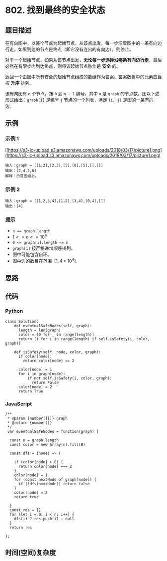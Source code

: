 # 802. 找到最终的安全状态

## 题目描述
在有向图中，以某个节点为起始节点，从该点出发，每一步沿着图中的一条有向边行走。如果到达的节点是终点（即它没有连出的有向边），则停止。

对于一个起始节点，如果从该节点出发，**无论每一步选择沿哪条有向边行走**，最后必然在有限步内到达终点，则将该起始节点称作是 **安全** 的。

返回一个由图中所有安全的起始节点组成的数组作为答案。答案数组中的元素应当按 **升序** 排列。

该有向图有 `n` 个节点，按 `0` 到 `n - 1` 编号，其中 `n` 是 `graph` 的节点数。图以下述形式给出：`graph[i]` 是编号 `j` 节点的一个列表，满足 `(i, j)` 是图的一条有向边。

## 示例
### 示例 1
![https://s3-lc-upload.s3.amazonaws.com/uploads/2018/03/17/picture1.png](https://s3-lc-upload.s3.amazonaws.com/uploads/2018/03/17/picture1.png)
```
输入：graph = [[1,2],[2,3],[5],[0],[5],[],[]]
输出：[2,4,5,6]
解释：示意图如上。
```

### 示例 2
```
输入：graph = [[1,2,3,4],[1,2],[3,4],[0,4],[]]
输出：[4]
```

### 提示
- `n == graph.length`
- $1 <= n <= 10^4$
- `0 <= graph[i].length <= n`
- `graph[i]` 按严格递增顺序排列。
- 图中可能包含自环。
- 图中边的数目在范围  $[1, 4 * 10^4]$.

## 思路

## 代码
### Python
```
class Solution:
    def eventualSafeNodes(self, graph):
      length = len(graph)
      color = [0 for _ in range(length)]
      return [i for i in range(length) if self.isSafety(i, color, graph)]
    
    def isSafety(self, node, color, graph):
      if color[node]:
        return color[node] == 2
      
      color[node] = 1
      for i in graph[node]:
          if not self.isSafety(i, color, graph):
            return False
      color[node] = 2
      return True
```

### JavaScript
```
/**
 * @param {number[][]} graph
 * @return {number[]}
 */
 var eventualSafeNodes = function(graph) {
    
  const n = graph.length
  const color = new Array(n).fill(0)

  const dfs = (node) => {

    if (color[node] > 0) {
      return color[node] === 2
    }
    color[node] = 1
    for (const nextNode of graph[node]) {
      if (!dfs(nextNode)) return false
    }
    color[node] = 2
    return true

  }
  const res = []
  for (let i = 0; i < n; i++) {
    dfs(i) ? res.push(i) : null
  }
  return res

};
```

## 时间(空间)复杂度